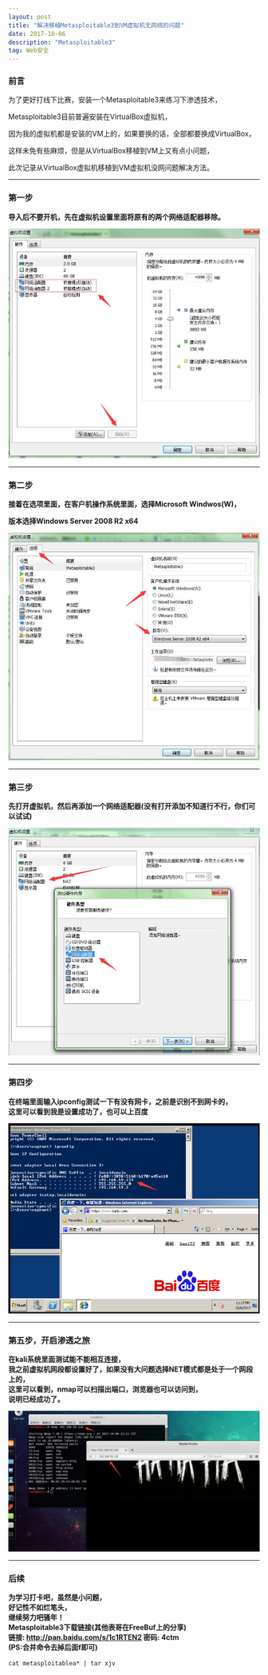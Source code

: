 ```yaml
---
layout: post
title: "解决移植Metasploitable3到VM虚拟机无网络的问题"
date: 2017-10-06
description: "Metasploitable3"
tag: Web安全
---
```



### 前言
为了更好打线下比赛，安装一个Metasploitable3来练习下渗透技术，<br/>

Metasploitable3目前普遍安装在VirtualBox虚拟机，<br/>

因为我的虚拟机都是安装的VM上的，如果要换的话，全部都要换成VirtualBox，<br/>

这样未免有些麻烦，但是从VirtualBox移植到VM上又有点小问题，<br/>

此次记录从VirtualBox虚拟机移植到VM虚拟机没网问题解决方法。


---

### 第一步
**导入后不要开机，先在虚拟机设置里面将原有的两个网络适配器移除。**

![images](/images/2017-10-06/met1.png)

---

### 第二步
**接着在选项里面，在客户机操作系统里面，选择Microsoft Windwos(W)，**<br/>

**版本选择Windows Server 2008 R2 x64**

![images](/images/2017-10-06/met2.png)

---

### 第三步
**先打开虚拟机，然后再添加一个网络适配器(没有打开添加不知道行不行，你们可以试试)**

![images](/images/2017-10-06/met3.png)

---

### 第四步
**在终端里面输入ipconfig测试一下有没有网卡，之前是识别不到网卡的，**<br/>
**这里可以看到我是设置成功了，也可以上百度**

![images](/images/2017-10-06/met4.png)

---

### 第五步，开启渗透之旅
**在kali系统里面测试能不能相互连接，**<br/>
**我之前虚拟机网段都设置好了，如果没有大问题选择NET模式都是处于一个网段上的，**<br/>
**这里可以看到，nmap可以扫描出端口，浏览器也可以访问到，**<br/>
**说明已经成功了。**

![images](/images/2017-10-06/met5.png)

---

### 后续
**为学习打卡吧，虽然是小问题，**<br/>
**好记性不如烂笔头，**<br/>
**继续努力吧骚年！**<br/>
**Metasploitable3下载链接(其他表哥在FreeBuf上的分享)**<br/>
**链接: http://pan.baidu.com/s/1c1RTEN2 密码: 4ctm**<br/>
**(PS:合并命令去掉后面f即可)**
```
cat metasploitablea* | tar xjv
```

